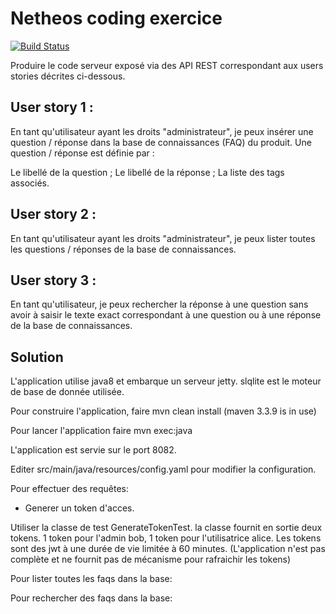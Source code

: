 # Netheos coding exercice

[![Build Status](https://travis-ci.org/tpvillard/netheos.svg?branch=master)](https://travis-ci.org/tpvillard/netheos)

Produire le code serveur exposé via des API REST correspondant aux users stories décrites ci-dessous.

## User story 1 :

En tant qu'utilisateur ayant les droits "administrateur", je peux insérer une question / réponse dans la base de connaissances (FAQ) du produit. Une question / réponse est définie par :

Le libellé de la question ;
Le libellé de la réponse ;
La liste des tags associés.

## User story 2 :

En tant qu'utilisateur ayant les droits "administrateur", je peux lister toutes les questions / réponses de la base de connaissances.

## User story 3 :

En tant qu'utilisateur, je peux rechercher la réponse à une question sans avoir à saisir le texte exact correspondant à une question ou à une réponse de la base de connaissances.

## Solution

L'application utilise java8 et embarque un serveur jetty.
slqlite est le moteur de base de donnée utilisée.

Pour construire l'application, faire mvn clean install (maven 3.3.9 is in use)

Pour lancer l'application faire mvn exec:java

L'application est servie sur le port 8082.

Editer src/main/java/resources/config.yaml pour modifier la configuration.

Pour effectuer des requêtes:

* Generer un token d'acces.

Utiliser la classe de test GenerateTokenTest. la classe fournit en sortie
deux tokens. 1 token pour l'admin bob, 1 token pour l'utilisatrice alice.
Les tokens sont des jwt à une durée de vie limitée à 60 minutes.
(L'application n'est pas complète et ne fournit pas de mécanisme pour rafraichir les tokens)

Pour lister toutes les faqs dans la base:



Pour rechercher des faqs dans la base:
